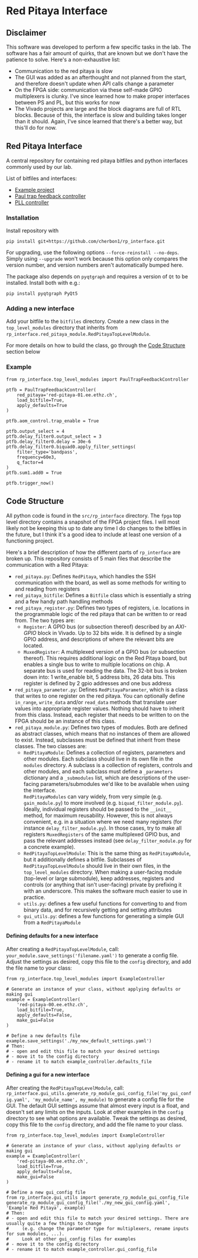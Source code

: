 # Red Pitaya Interface 


## Disclaimer
This software was developed to perform a few specific tasks in the lab. The software has a fair amount of quirks, that are known but we don't have the patience to solve. Here's a non-exhaustive list:
- Communication to the red pitaya is slow
- The GUI was added as an afterthought and not planned from the start, and therefore doesn't update when API calls change a parameter
- On the FPGA side: communication via these self-made GPIO multiplexers is clunky. I've since learned how to make proper interfaces between PS and PL, but this works for now
- The Vivado projects are large and the block diagrams are full of RTL blocks. Because of this, the interface is slow and building takes longer than it should. Again, I've since learned that there's a better way, but this'll do for now.

## Red Pitaya Interface 

A central repository for containing red pitaya bitfiles and python interfaces commonly used by our lab.

List of bitfiles and interfaces:
- [Example project](docs/example_project.md)
- [Paul trap feedback controller](docs/paul_trap_feedback_controller.md)
- [PLL controller](docs/pll_controller.md)

### Installation
Install repository with
```shell
pip install git+https://github.com/cherbon1/rp_interface.git
```

For upgrading, use the following options `--force-reinstall --no-deps`. Simply using `--upgrade` won't work because this option only compares the version number, and version numbers aren't automatically bumped here.

The package also depends on `pyqtgraph` and requires a version of `Qt` to be installed. Install both with e.g.:
```shell
pip install pyqtgraph PyQt5
```

### Adding a new interface
Add your bitfile to the `bitfiles` directory. Create a new class in the `top_level_modules` directory that inherits from `rp_interface.red_pitaya_module.RedPitayaTopLevelModule`.

For more details on how to build the class, go through the [Code Structure](#code-structure) section below

### Example

```python3
from rp_interface.top_level_modules import PaulTrapFeedbackController

ptfb = PaulTrapFeedbackController(
    red_pitaya='red-pitaya-01.ee.ethz.ch',
    load_bitfile=True,
    apply_defaults=True
)

ptfb.aom_control.trap_enable = True

ptfb.output_select = 4
ptfb.delay_filter0.output_select = 3
ptfb.delay_filter0.delay = 30e-6
ptfb.delay_filter0.biquad0.apply_filter_settings(
    filter_type='bandpass',
    frequency=60e3,
    q_factor=4
)
ptfb.sum1.add0 = True

ptfb.trigger_now()
```

## Code Structure

All python code is found in the `src/rp_interface` directory. The `fpga` top level directory contains a snapshot of the FPGA project files. I will most likely not be keeping this up to date any time I do changes to the bitfiles in the future, but I think it's a good idea to include at least one version of a functioning project. 

Here's a brief description of how the different parts of `rp_interface` are broken up. This repository consists of 5 main files that describe the communication with a Red Pitaya:

- `red_pitaya.py`: Defines `RedPitaya`, which handles the SSH communication with the board, as well as some methods for writing to and reading from registers
- `red_pitaya_bitfile`: Defines a `Bitfile` class which is essentially a string and a few handy path handling methods
- `red_pitaya_register.py`: Defines two types of registers, i.e. locations in the programmable logic of the red pitaya that can be written to or read from. The two types are:
  - `Register`: A GPIO bus (or subsection thereof) described by an _AXI-GPIO_ block in Vivado. Up to 32 bits wide. It is defined by a single GPIO address, and descriptions of where the relevant bits are located.
  - `MuxedRegister`: A multiplexed version of a GPIO bus (or subsection thereof). This requires additional logic on the Red Pitaya board, but enables a single bus to write to multiple locations on chip. A separate bus is used for reading the data. The 32-bit bus is broken down into: 1 write_enable bit, 5 address bits, 26 data bits. This register is defined by 2 gpio addresses and one bus address
- `red_pitaya_parameter.py`: Defines `RedPitayaParameter`, which is a class that writes to one register on the red pitaya. You can optionally define `in_range`, `write_data` and/or `read_data` methods that translate user values into appropriate register values. Nothing should have to inherit from this class. Instead, each register that needs to be written to on the FPGA should be an instance of this class.
- `red_pitaya_module.py`: Defines two types of modules. Both are defined as abstract classes, which means that no instances of them are allowed to exist. Instead, subclasses must be defined that inherit from these classes. The two classes are:
  - `RedPitayaModule`: Defines a collection of registers, parameters and other modules. Each subclass should live in its own file in the `modules` directory. A subclass is a collection of registers, controls and other modules, and each subclass must define a `_parameters` dictionary and a `_submodules` list, which are descriptions of the user-facing parameters/submodules we'd like to be available when using the interface.  
  `RedPitayaModules` can vary widely, from very simple (e.g. `gain_module.py`) to more involved (e.g. `biquad_filter_module.py`). Ideally, individual registers should be passed to the `__init__` method, for maximum reusability. However, this is not always convenient, e.g. in a situation where we need many registers (for instance `delay_filter_module.py`). In those cases, try to make all registers `MuxedRegisters` of the same multiplexed GPIO bus, and pass the relevant addresses instead (see `delay_filter_module.py` for a concrete example).
  - `RedPitayaTopLevelModule`: This is the same thing as `RedPitayaModule`, but it additionally defines a bitfile. Subclasses of `RedPitayaTopLevelModule` should live in their own files, in the `top_level_modules` directory. When making a user-facing module (top-level or large submodule), keep addresses, registers and controls (or anything that isn't user-facing) private by prefixing it with an underscore. This makes the software much easier to use in practice.
  - `utils.py`: defines a few useful functions for converting to and from binary data, and for recursively getting and setting attributes
  - `gui_utils.py`: defines a few functions for generating a simple GUI from a `RedPitayaModule`


#### Defining defaults for a new interface
After creating a `RedPitayaTopLevelModule`, call: `your_module.save_settings('filename.yaml')` to generate a config file. Adjust the settings as desired, copy this file to the `config` directory, and add the file name to your class:

```python3
from rp_interface.top_level_modules import ExampleController

# Generate an instance of your class, without applying defaults or making gui
example = ExampleController(
    'red-pitaya-00.ee.ethz.ch',
    load_bitfile=True,
    apply_defaults=False,
    make_gui=False
)

# Define a new defaults file
example.save_settings('./my_new_default_settings.yaml')
# Then:
# - open and edit this file to match your desired settings
# - move it to the config directory
# - rename it to match example_controller.defaults_file
```

#### Defining a gui for a new interface
After creating the `RedPitayaTopLevelModule`, call: `rp_interface.gui_utils.generate_rp_module_gui_config_file('my_gui_config.yaml', 'my_module_name', my_module)` to generate a config file for the GUI. The default GUI settings assume that almost every input is a float, and doesn't set any limits on the inputs. Look at other examples in the `config` directory to see what options are available. Tweak the settings as desired, copy this file to the `config` directory, and add the file name to your class.

```python3
from rp_interface.top_level_modules import ExampleController

# Generate an instance of your class, without applying defaults or making gui
example = ExampleController(
    'red-pitaya-00.ee.ethz.ch',
    load_bitfile=True,
    apply_defaults=False,
    make_gui=False
)

# Define a new gui_config file
from rp_interface.gui_utils import generate_rp_module_gui_config_file
generate_rp_module_gui_config_file('./my_new_gui_config.yaml', 'Example Red Pitaya', example)
# Then:
# - open and edit this file to match your desired settings. There are usually quite a few things to change
#     (e.g. change the parameter type for multiplexers, rename inputs for sum modules, ...).
#     Look at other gui_config files for examples 
# - move it to the config directory
# - rename it to match example_controller.gui_config_file
```
